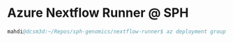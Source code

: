 # Azure Nextflow Runner @ SPH

```s
mahdi@dcsm3d:~/Repos/sph-genomics/nextflow-runner$ az deployment group what-if --resource-group genom-dev-nfr-rg --template-file templates/main.bicep 
```


